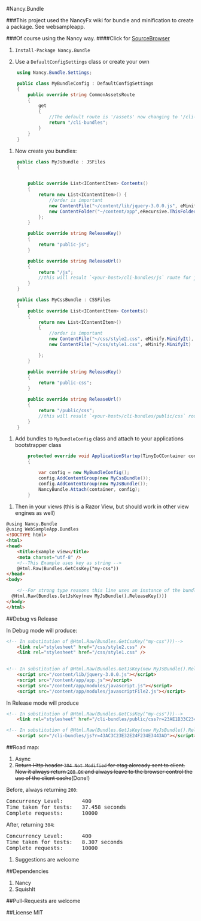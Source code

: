 #Nancy.Bundle

###This project used the NancyFx wiki for bundle and minification to create a package. See websampleapp. 


 ###Of course using the Nancy way.
####Click for [SourceBrowser](http://sourcebrowser.io/Browse/leonibr/Nancy.Bundle.git/)



1. `Install-Package Nancy.Bundle`

1. Use a `DefaultConfigSettings` class or create your own
```c#
	using Nancy.Bundle.Settings;

	public class MyBundleConfig : DefaultConfigSettings
	{
		public override string CommonAssetsRoute
		{
			get
			{
				//The default route is '/assets' now changing to '/cli-bundles'
				return "/cli-bundles";
			}
		}
	}
```
1. Now create you bundles:
```c#
	public class MyJsBundle : JSFiles
	{


		public override List<IContentItem> Contents()
		{
			return new List<IContentItem>() {
				//order is important
				new ContentFile("~/content/lib/jquery-3.0.0.js", eMinify.DoNotMinifyIt),
				new ContentFolder("~/content/app",eRecursive.ThisFolderAndChildrenFolders, eMinify.MinifyIt)
			};
		}

		public override string ReleaseKey()
		{
			return "public-js";
		}

		public override string ReleaseUrl()
		{
			return "/js";
			//this will result `<your-host>/cli-bundles/js` route for js
		}
	}
```
```c#
	public class MyCssBundle : CSSFiles
	{
		public override List<IContentItem> Contents()
		{
			return new List<IContentItem>()
			{
				//order is important
				new ContentFile("~/css/style2.css", eMinify.MinifyIt),
				new ContentFile("~/css/style1.css", eMinify.MinifyIt)

			};
		}

		public override string ReleaseKey()
		{
			return "public-css";
		}

		public override string ReleaseUrl()
		{
			return "/public/css";
			//this will result `<your-host>/cli-bundles/public/css` route for css
		}
	}
```
1. Add bundles to `MyBundleConfig` class and attach to your applications bootstrapper class

```c#
		protected override void ApplicationStartup(TinyIoCContainer container, IPipelines pipelines)
		{

			var config = new MyBundleConfig();
			config.AddContentGroup(new MyCssBundle());
			config.AddContentGroup(new MyJsBundle());
			NancyBundle.Attach(container, config);
		}
```

1. Then in your views (this is a Razor View, but should work in other view engines as well)

```html
@using Nancy.Bundle
@using WebSampleApp.Bundles
<!DOCTYPE html>
<html>
<head>
	<title>Example view</title>
	<meta charset="utf-8" />
	<!--This Example uses key as string -->
	@Html.Raw(Bundles.GetCssKey("my-css"))
</head>
<body>

	<!--For strong type reasons this line uses an instance of the bundle to get the key-->
  @Html.Raw(Bundles.GetJsKey(new MyJsBundle().ReleaseKey()))
</body>
</html>
```

##Debug vs Release

In Debug mode will produce:
```html
<!-- In substitution of @Html.Raw(Bundles.GetCssKey("my-css")))-->
	<link rel="stylesheet" href="/css/style2.css" />
	<link rel="stylesheet" href="/css/style1.css" />

	
<!-- In substitution of @Html.Raw(Bundles.GetJsKey(new MyJsBundle().ReleaseKey())-->
	<script src="/content/lib/jquery-3.0.0.js"></script>
	<script src="/content/app/app.js"></script>
	<script src="/content/app/modules/javascript.js"></script>
	<script src="/content/app/modules/javascriptFile2.js"></script>
```

In Release mode will produce

```html
<!-- In substitution of @Html.Raw(Bundles.GetCssKey("my-css")))-->
	<link rel="stylesheet" href="/cli-bundles/public/css?r=23AE1B33C234C23E3B09673C" />

<!-- In substitution of @Html.Raw(Bundles.GetJsKey(new MyJsBundle().ReleaseKey())-->
	<script scr="/cli-bundles/js?r=43AC3C23E32E24F234E3443AD"></script>
```
	
##Road map: 

1.  Async 
1.  <s>Return Http header `304 Not Modified` for etag aleready sent to client. Now it always return `200 OK` and always leave to the browser control the use of the client cache</s>(Done!)

Before, always returning `200`:
<pre>
Concurrency Level:	    400
Time taken for tests:   37.458 seconds
Complete requests:		10000
</pre>

After, returning `304`:
<pre>
Concurrency Level:      400
Time taken for tests:   8.307 seconds
Complete requests:	    10000
</pre>
1.  Suggestions are welcome

##Dependencies

1. Nancy 
1. SquishIt

##Pull-Requests are welcome

##License
	MIT
